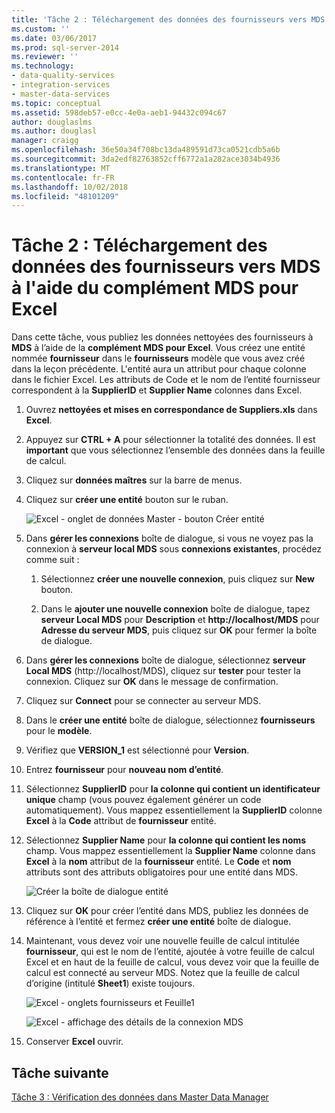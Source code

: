 ```yaml
---
title: 'Tâche 2 : Téléchargement des données des fournisseurs vers MDS à l’aide de complément MDS pour Excel | Microsoft Docs'
ms.custom: ''
ms.date: 03/06/2017
ms.prod: sql-server-2014
ms.reviewer: ''
ms.technology:
- data-quality-services
- integration-services
- master-data-services
ms.topic: conceptual
ms.assetid: 598deb57-e0cc-4e0a-aeb1-94432c094c67
author: douglaslms
ms.author: douglasl
manager: craigg
ms.openlocfilehash: 36e50a34f708bc13da489591d73ca0521cdb5a6b
ms.sourcegitcommit: 3da2edf82763852cff6772a1a282ace3034b4936
ms.translationtype: MT
ms.contentlocale: fr-FR
ms.lasthandoff: 10/02/2018
ms.locfileid: "48101209"
---
```

# <a name="task-2-uploading-supplier-data-to-mds-using-mds-add-in-for-excel"></a>Tâche 2 : Téléchargement des données des fournisseurs vers MDS à l'aide du complément MDS pour Excel
  Dans cette tâche, vous publiez les données nettoyées des fournisseurs à **MDS** à l’aide de la **complément MDS pour Excel**. Vous créez une entité nommée **fournisseur** dans le **fournisseurs** modèle que vous avez créé dans la leçon précédente. L'entité aura un attribut pour chaque colonne dans le fichier Excel. Les attributs de Code et le nom de l’entité fournisseur correspondent à la **SupplierID** et **Supplier Name** colonnes dans Excel.  
  
1.  Ouvrez **nettoyées et mises en correspondance de Suppliers.xls** dans **Excel**.  
  
2.  Appuyez sur **CTRL + A** pour sélectionner la totalité des données. Il est **important** que vous sélectionnez l’ensemble des données dans la feuille de calcul.  
  
3.  Cliquez sur **données maîtres** sur la barre de menus.  
  
4.  Cliquez sur **créer une entité** bouton sur le ruban.  
  
     ![Excel - onglet de données Master - bouton Créer entité](../../2014/tutorials/media/et-ulingsdtomdsusingmdsaddinforexcel-01.jpg "Excel - onglet de données Master - bouton Créer entité")  
  
5.  Dans **gérer les connexions** boîte de dialogue, si vous ne voyez pas la connexion à **serveur local MDS** sous **connexions existantes**, procédez comme suit :  
  
    1.  Sélectionnez **créer une nouvelle connexion**, puis cliquez sur **New** bouton.  
  
    2.  Dans le **ajouter une nouvelle connexion** boîte de dialogue, tapez **serveur Local MDS** pour **Description** et **http://localhost/MDS** pour  **Adresse du serveur MDS**, puis cliquez sur **OK** pour fermer la boîte de dialogue.  
  
6.  Dans **gérer les connexions** boîte de dialogue, sélectionnez **serveur Local MDS** (http://localhost/MDS), cliquez sur **tester** pour tester la connexion. Cliquez sur **OK** dans le message de confirmation.  
  
7.  Cliquez sur **Connect** pour se connecter au serveur MDS.  
  
8.  Dans le **créer une entité** boîte de dialogue, sélectionnez **fournisseurs** pour le **modèle**.  
  
9. Vérifiez que **VERSION_1** est sélectionné pour **Version**.  
  
10. Entrez **fournisseur** pour **nouveau nom d’entité**.  
  
11. Sélectionnez **SupplierID** pour **la colonne qui contient un identificateur unique** champ (vous pouvez également générer un code automatiquement). Vous mappez essentiellement la **SupplierID** colonne **Excel** à la **Code** attribut de **fournisseur** entité.  
  
12. Sélectionnez **Supplier Name** pour **la colonne qui contient les noms** champ. Vous mappez essentiellement la **Supplier Name** colonne dans **Excel** à la **nom** attribut de la **fournisseur** entité. Le **Code** et **nom** attributs sont des attributs obligatoires pour une entité dans MDS.  
  
     ![Créer la boîte de dialogue entité](../../2014/tutorials/media/et-ulingsdtomdsusingmdsaddinforexcel-02.jpg "créer la boîte de dialogue d’entité")  
  
13. Cliquez sur **OK** pour créer l’entité dans MDS, publiez les données de référence à l’entité et fermez **créer une entité** boîte de dialogue.  
  
14. Maintenant, vous devez voir une nouvelle feuille de calcul intitulée **fournisseur**, qui est le nom de l’entité, ajoutée à votre feuille de calcul Excel et en haut de la feuille de calcul, vous devez voir que la feuille de calcul est connecté au serveur MDS. Notez que la feuille de calcul d’origine (intitulé **Sheet1**) existe toujours.  
  
     ![Excel - onglets fournisseurs et Feuille1](../../2014/tutorials/media/et-ulingsdtomdsusingmdsaddinforexcel-03.jpg "Excel - onglets fournisseurs et Feuille1")  
  
     ![Excel - affichage des détails de la connexion MDS](../../2014/tutorials/media/et-ulingsdtomdsusingmdsaddinforexcel-04.jpg "Excel - affichage des détails de la connexion MDS")  
  
15. Conserver **Excel** ouvrir.  
  
## <a name="next-task"></a>Tâche suivante  
 [Tâche 3 : Vérification des données dans Master Data Manager](../../2014/tutorials/task-3-verifying-the-data-in-master-data-manager.md)  
  
  

